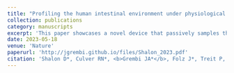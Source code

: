 ```yaml
---
title: "Profiling the human intestinal environment under physiological conditions"
collection: publications
category: manuscripts
excerpt: 'This paper showcases a novel device that passively samples the small intestine. We highlight major differences in the microbiome, virome, metabolome, and proteome between stool and small intestine samples.'
date: 2023-05-18
venue: 'Nature'
paperurl: 'http://jgrembi.github.io/files/Shalon_2023.pdf'
citation: 'Shalon D*, Culver RN*, <b>Grembi JA*</b>, Folz J*, Treit P, Shi H, Rosenberger FA, Dethlefsen L, Meng X, Yaffe E, Aranda-Diaz A, Geyer PE, Mueller-Reif JB, Spencer S, Patterson AD, Triadafilopoulos G, Holmes SP, Mann M, Fiehn O, Relman DA, Huang KC. (2023). &quot;Profiling the human intestinal environment under physiological conditions.&quot; <i>Nature</i>. 617(7961).'
---
```

